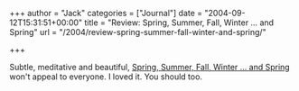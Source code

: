 +++
author = "Jack"
categories = ["Journal"]
date = "2004-09-12T15:31:51+00:00"
title = "Review: Spring, Summer, Fall, Winter … and Spring"
url = "/2004/review-spring-summer-fall-winter-and-spring/"

+++

Subtle, meditative and beautiful, [Spring, Summer, Fall, Winter &#8230; and Spring][1] won't appeal to everyone. I loved it. You should too.

 [1]: http://www.rottentomatoes.com/m/spring_summer_fall_winter_and_spring/
